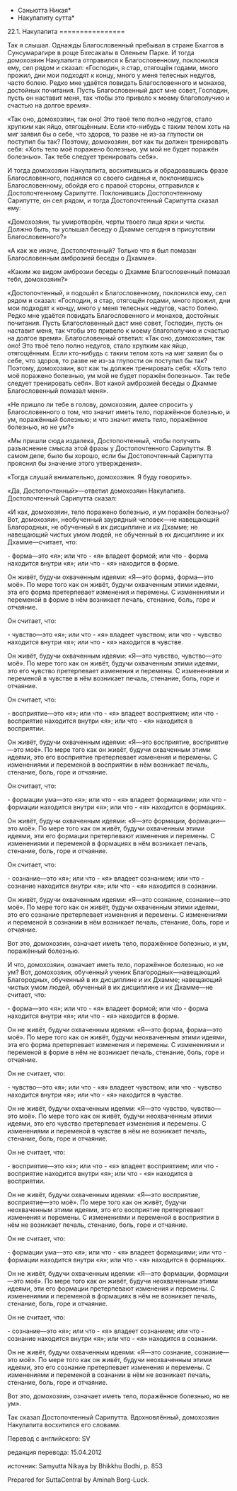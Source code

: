 * Саньютта Никая*
* Накулапиту сутта*

22\.1\. Накулапита
\=\=\=\=\=\=\=\=\=\=\=\=\=\=\=\=

Так я слышал\. Однажды Благословенный пребывал в стране Бхаггов в Сунсумарагире в роще Бхесакалы в Оленьем Парке\. И тогда домохозяин Накулапита отправился к Благословенному, поклонился ему, сел рядом и сказал: «Господин, я стар, отягощён годами, много прожил, дни мои подходят к концу, много у меня телесных недугов, часто болею\. Редко мне удаётся повидать Благословенного и монахов, достойных почитания\. Пусть Благословенный даст мне совет, Господин, пусть он наставит меня, так чтобы это привело к моему благополучию и счастью на долгое время»\.

«Так оно, домохозяин, так оно\! Это твоё тело полно недугов, стало хрупким как яйцо, отягощённым\. Если кто\-нибудь с таким телом хоть на миг заявил бы о себе, что здоров, то разве не из\-за глупости он поступил бы так? Поэтому, домохозяин, вот как ты должен тренировать себя: «Хоть тело моё поражено болезнью, ум мой не будет поражён болезнью»\. Так тебе следует тренировать себя»\.

И тогда домохозяин Накулапита, восхитившись и обрадовавшись фразе Благословенного, поднялся со своего сиденья и, поклонившись Благословенному, обойдя его с правой стороны, отправился к Достопочтенному Сарипутте\. Поклонившись Достопочтенному Сарипутте, он сел рядом, и тогда Достопочтенный Сарипутта сказал ему:

«Домохозяин, ты умиротворён, черты твоего лица ярки и чисты\. Должно быть, ты услышал беседу о Дхамме сегодня в присутствии Благословенного?»

«А как же иначе, Достопочтенный? Только что я был помазан Благословенным амброзией беседы о Дхамме»\.

«Каким же видом амброзии беседы о Дхамме Благословенный помазал тебя, домохозяин?»

«Достопочтенный, я подошёл к Благословенному, поклонился ему, сел рядом и сказал: «Господин, я стар, отягощён годами, много прожил, дни мои подходят к концу, много у меня телесных недугов, часто болею\. Редко мне удаётся повидать Благословенного и монахов, достойных почитания\. Пусть Благословенный даст мне совет, Господин, пусть он наставит меня, так чтобы это привело к моему благополучию и счастью на долгое время»\. Благословенный ответил: «Так оно, домохозяин, так оно\! Это твоё тело полно недугов, стало хрупким как яйцо, отягощённым\. Если кто\-нибудь с таким телом хоть на миг заявил бы о себе, что здоров, то разве не из\-за глупости он поступил бы так? Поэтому, домохозяин, вот как ты должен тренировать себя: «Хоть тело моё поражено болезнью, ум мой не будет поражён болезнью»\. Так тебе следует тренировать себя»\. Вот какой амброзией беседы о Дхамме Благословенный помазал меня»\.

«Не пришло ли тебе в голову, домохозяин, далее спросить у Благословенного о том, что значит иметь тело, поражённое болезнью, и ум, поражённый болезнью; и что значит иметь тело, поражённое болезнью, но не ум?»

«Мы пришли сюда издалека, Достопочтенный, чтобы получить разъяснение смысла этой фразы у Достопочтенного Сарипутты\. В самом деле, было бы хорошо, если бы Достопочтенный Сарипутта прояснил бы значение этого утверждения»\.

«Тогда слушай внимательно, домохозяин\. Я буду говорить»\.

«Да, Достопочтенный»—ответил домохозяин Накулапита\. Достопочтенный Сарипутта сказал:

«И как, домохозяин, тело поражено болезнью, и ум поражён болезнью? Вот, домохозяин, необученный заурядный человек—не навещающий Благородных, не обученный в их дисциплине и их Дхамме; не навещающий чистых умом людей, не обученный в их дисциплине и их Дхамме—считает, что:

\- форма—это «я»; или что
\- «я» владеет формой; или что
\- форма находится внутри «я»; или что
\- «я» находится в форме\.

Он живёт, будучи охваченным идеями: «Я—это форма, форма—это моё»\. По мере того как он живёт, будучи охваченным этими идеями, эта его форма претерпевает изменения и перемены\. С изменениями и переменой в форме в нём возникает печаль, стенание, боль, горе и отчаяние\.

Он считает, что:

\- чувство—это «я»; или что
\- «я» владеет чувством; или что
\- чувство находится внутри «я»; или что
\- «я» находится в чувстве\.

Он живёт, будучи охваченным идеями: «Я—это чувство, чувство—это моё»\. По мере того как он живёт, будучи охваченным этими идеями, это его чувство претерпевает изменения и перемены\. С изменениями и переменой в чувстве в нём возникает печаль, стенание, боль, горе и отчаяние\.

Он считает, что:

\- восприятие—это «я»; или что
\- «я» владеет восприятием; или что
\- восприятие находится внутри «я»; или что
\- «я» находится в восприятии\.

Он живёт, будучи охваченным идеями: «Я—это восприятие, восприятие—это моё»\. По мере того как он живёт, будучи охваченным этими идеями, это его восприятие претерпевает изменения и перемены\. С изменениями и переменой в восприятии в нём возникает печаль, стенание, боль, горе и отчаяние\.

Он считает, что:

\- формации ума—это «я»; или что
\- «я» владеет формациями; или что
\- формации находится внутри «я»; или что
\- «я» находится в формациях\.

Он живёт, будучи охваченным идеями: «Я—это формации, формации—это моё»\. По мере того как он живёт, будучи охваченным этими идеями, эти его формации претерпевают изменения и перемены\. С изменениями и переменой в формациях в нём возникает печаль, стенание, боль, горе и отчаяние\.

Он считает, что:

\- сознание—это «я»; или что
\- «я» владеет сознанием; или что
\- сознание находится внутри «я»; или что
\- «я» находится в сознании\.

Он живёт, будучи охваченным идеями: «Я—это сознание, сознание—это моё»\. По мере того как он живёт, будучи охваченным этими идеями, это его сознание претерпевает изменения и перемены\. С изменениями и переменой в сознании в нём возникает печаль, стенание, боль, горе и отчаяние\.

Вот это, домохозяин, означает иметь тело, поражённое болезнью, и ум, поражённый болезнью\.

И что, домохозяин, означает иметь тело, поражённое болезнью, но не ум? Вот, домохозяин, обученный ученик Благородных—навещающий Благородных, обученный в их дисциплине и их Дхамме; навещающий чистых умом людей, обученный в их дисциплине и их Дхамме—не считает, что:

\- форма—это «я»; или что
\- «я» владеет формой; или что
\- форма находится внутри «я»; или что
\- «я» находится в форме\.

Он не живёт, будучи охваченным идеями: «Я—это форма, форма—это моё»\. По мере того как он живёт, будучи неохваченным этими идеями, эта его форма претерпевает изменения и перемены\. С изменениями и переменой в форме в нём не возникает печаль, стенание, боль, горе и отчаяние\.

Он не считает, что:

\- чувство—это «я»; или что
\- «я» владеет чувством; или что
\- чувство находится внутри «я»; или что
\- «я» находится в чувстве\.

Он не живёт, будучи охваченным идеями: «Я—это чувство, чувство—это моё»\. По мере того как он живёт, будучи неохваченным этими идеями, это его чувство претерпевает изменения и перемены\. С изменениями и переменой в чувстве в нём не возникает печаль, стенание, боль, горе и отчаяние\.

Он не считает, что:

\- восприятие—это «я»; или что
\- «я» владеет восприятием; или что
\- восприятие находится внутри «я»; или что
\- «я» находится в восприятии\.

Он не живёт, будучи охваченным идеями: «Я—это восприятие, восприятие—это моё»\. По мере того как он живёт, будучи неохваченным этими идеями, это его восприятие претерпевает изменения и перемены\. С изменениями и переменой в восприятии в нём не возникает печаль, стенание, боль, горе и отчаяние\.

Он не считает, что:

\- формации ума—это «я»; или что
\- «я» владеет формациями; или что
\- формации находится внутри «я»; или что
\- «я» находится в формациях\.

Он не живёт, будучи охваченным идеями: «Я—это формации, формации—это моё»\. По мере того как он живёт, будучи неохваченным этими идеями, эти его формации претерпевают изменения и перемены\. С изменениями и переменой в формациях в нём не возникает печаль, стенание, боль, горе и отчаяние\.

Он не считает, что:

\- сознание—это «я»; или что
\- «я» владеет сознанием; или что
\- сознание находится внутри «я»; или что
\- «я» находится в сознании\.

Он не живёт, будучи охваченным идеями: «Я—это сознание, сознание—это моё»\. По мере того как он живёт, будучи неохваченным этими идеями, это его сознание претерпевает изменения и перемены\. С изменениями и переменой в сознании в нём не возникает печаль, стенание, боль, горе и отчаяние\.

Вот это, домохозяин, означает иметь тело, поражённое болезнью, но не ум»\.

Так сказал Достопочтенный Сарипутта\. Вдохновлённый, домохозяин Накулапита восхитился его словами\.

Перевод с английского: SV

редакция перевода: 15\.04\.2012

источник: Samyutta Nikaya by Bhikkhu Bodhi, p\. 853

Prepared for SuttaCentral by Aminah Borg\-Luck\.